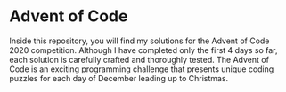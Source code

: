 # Advent of Code

Inside this repository, you will find my solutions for the Advent of Code 2020 competition. Although I have completed only the first 4 days so far, each solution is carefully crafted and thoroughly tested. The Advent of Code is an exciting programming challenge that presents unique coding puzzles for each day of December leading up to Christmas. 
